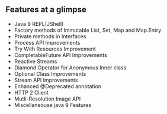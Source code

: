 ## Features at a glimpse
- Java 9 REPL(JShell)
- Factory methods of Immutable List, Set, Map and Map.Entry
- Private methods in Interfaces
- Process API Improvements
- Try With Resources Improvement
- CompletableFuture API Improvements
- Reactive Streams
- Diamond Operator for Anonymous Inner class
- Optional Class Improvements
- Stream API Improvements
- Enhanced @Deprecated annotation
- HTTP 2 Client
- Mutli-Resolution Image API
- Miscellaneouse java 9 Features